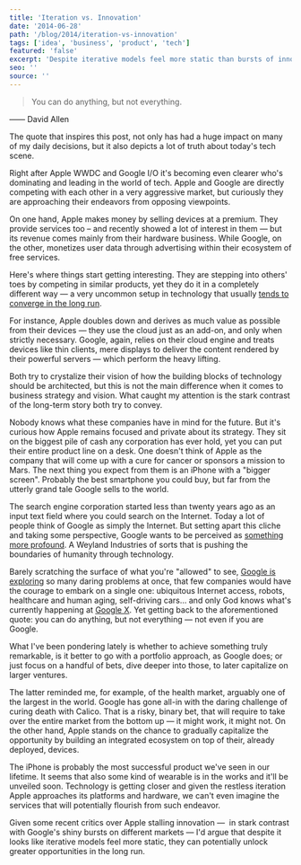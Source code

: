 ```yaml
---
title: 'Iteration vs. Innovation'
date: '2014-06-28'
path: '/blog/2014/iteration-vs-innovation'
tags: ['idea', 'business', 'product', 'tech']
featured: 'false'
excerpt: 'Despite iterative models feel more static than bursts of innovation, they can potentially unlock greater opportunities in the long run. Hence, to achieve something truly remarkable, is it better to go with a portfolio approach or just focus on a handful of bets?'
seo: ''
source: ''
---
```


> You can do anything, but not everything.

—— David Allen

The quote that inspires this post, not only has had a huge impact on many of my daily decisions, but it also depicts a lot of truth about today's tech scene.

Right after Apple WWDC and Google I/O it's becoming even clearer who's dominating and leading in the world of tech. Apple and Google are directly competing with each other in a very aggressive market, but curiously they are approaching their endeavors from opposing viewpoints.

On one hand, Apple makes money by selling devices at a premium. They provide services too – and recently showed a lot of interest in them — but its revenue comes mainly from their hardware business. While Google, on the other, monetizes user data through advertising within their ecosystem of free services.

Here's where things start getting interesting. They are stepping into others' toes by competing in similar products, yet they do it in a completely different way — a very uncommon setup in technology that usually [tends to converge in the long run](https://en.wikipedia.org/wiki/Technological_convergence).

For instance, Apple doubles down and derives as much value as possible from their devices — they use the cloud just as an add-on, and only when strictly necessary. Google, again, relies on their cloud engine and treats devices like thin clients, mere displays to deliver the content rendered by their powerful servers — which perform the heavy lifting.

Both try to crystalize their vision of how the building blocks of technology should be architected, but this is not the main difference when it comes to business strategy and vision. What caught my attention is the stark contrast of the long-term story both try to convey.

Nobody knows what these companies have in mind for the future. But it's curious how Apple remains focused and private about its strategy. They sit on the biggest pile of cash any corporation has ever hold, yet you can put their entire product line on a desk. One doesn't think of Apple as the company that will come up with a cure for cancer or sponsors a mission to Mars. The next thing you expect from them is an iPhone with a "bigger screen". Probably the best smartphone you could buy, but far from the utterly grand tale Google sells to the world.

The search engine corporation started less than twenty years ago as an input text field where you could search on the Internet. Today a lot of people think of Google as simply the Internet. But setting apart this cliche and taking some perspective, Google wants to be perceived as [something more profound](https://www.linkedin.com/pulse/20131031003105-24171--googlewinseverything-part-1). A Weyland Industries of sorts that is pushing the boundaries of humanity through technology.

Barely scratching the surface of what you're "allowed" to see, [Google is exploring](http://arstechnica.com/gadgets/2014/02/the-2014-google-tracker-everything-we-know-google-is-working-on-this-year/) so many daring problems at once, that few companies would have the courage to embark on a single one: ubiquitous Internet access, robots, healthcare and human aging, self-driving cars… and only God knows what's currently happening at [Google X](http://en.wikipedia.org/wiki/Google_X). Yet getting back to the aforementioned quote: you can do anything, but not everything — not even if you are Google.

What I've been pondering lately is whether to achieve something truly remarkable, is it better to go with a portfolio approach, as Google does; or just focus on a handful of bets, dive deeper into those, to later capitalize on larger ventures.

The latter reminded me, for example, of the health market, arguably one of the largest in the world. Google has gone all-in with the daring challenge of curing death with Calico. That is a risky, binary bet, that will require to take over the entire market from the bottom up — it might work, it might not. On the other hand, Apple stands on the chance to gradually capitalize the opportunity by building an integrated ecosystem on top of their, already deployed, devices.

The iPhone is probably the most successful product we've seen in our lifetime. It seems that also some kind of wearable is in the works and it'll be unveiled soon. Technology is getting closer and given the restless iteration Apple approaches its platforms and hardware, we can't even imagine the services that will potentially flourish from such endeavor.

Given some recent critics over Apple stalling innovation —  in stark contrast with Google's shiny bursts on different markets — I'd argue that despite it looks like iterative models feel more static, they can potentially unlock greater opportunities in the long run.
